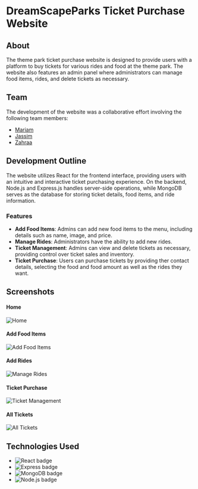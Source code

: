 # DreamScapeParks Ticket Purchase Website

## About

The theme park ticket purchase website is designed to provide users with a platform to buy tickets for various rides and food at the theme park. The website also features an admin panel where administrators can manage food items, rides, and delete tickets as necessary.

## Team

The development of the website was a collaborative effort involving the following team members:

- [Mariam](https://github.com/MariamBaloch)
- [Jassim](https://github.com/9Jassim)
- [Zahraa](https://github.com/ZahraaAlhawaj)

## Development Outline

The website utilizes React for the frontend interface, providing users with an intuitive and interactive ticket purchasing experience. On the backend, Node.js and Express.js handles server-side operations, while MongoDB serves as the database for storing ticket details, food items, and ride information.

### Features

- **Add Food Items**: Admins can add new food items to the menu, including details such as name, image, and price.
- **Manage Rides**: Administrators have the ability to add new rides.
- **Ticket Management**: Admins can view and delete tickets as necessary, providing control over ticket sales and inventory.
- **Ticket Purchase**: Users can purchase tickets by providing ther contact details, selecting the food and food amount as well as the rides they want.

## Screenshots

#### Home

![Home]()

#### Add Food Items

![Add Food Items]()

#### Add Rides

![Manage Rides]()

#### Ticket Purchase

![Ticket Management]()

#### All Tickets

![All Tickets]()

## Technologies Used

- ![React badge](https://img.shields.io/badge/React-61DAFB?style=for-the-badge&logo=react&logoColor=white)
- ![Express badge](https://img.shields.io/badge/Express.js-000000?style=for-the-badge&logo=express&logoColor=white)
- ![MongoDB badge](https://img.shields.io/badge/MongoDB-47A248?style=for-the-badge&logo=mongodb&logoColor=white)
- ![Node.js badge](https://img.shields.io/badge/Node.js-339933?style=for-the-badge&logo=node.js&logoColor=white)
